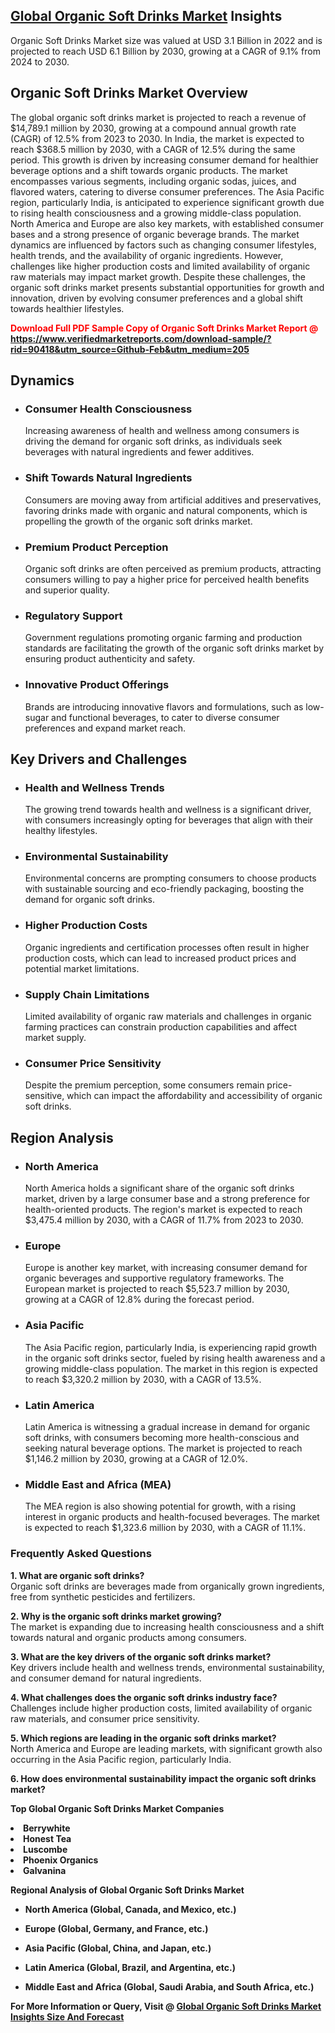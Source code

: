 <h2><a href="https://www.verifiedmarketreports.com/download-sample/?rid=90418&amp;utm_source=Github&amp;utm_medium=205" target="_blank">Global Organic Soft Drinks Market</a> Insights</h2><p>Organic Soft Drinks Market size was valued at USD 3.1 Billion in 2022 and is projected to reach USD 6.1 Billion by 2030, growing at a CAGR of 9.1% from 2024 to 2030.</p><p> <h2>Organic Soft Drinks Market Overview</h2> <p>The global organic soft drinks market is projected to reach a revenue of $14,789.1 million by 2030, growing at a compound annual growth rate (CAGR) of 12.5% from 2023 to 2030. In India, the market is expected to reach $368.5 million by 2030, with a CAGR of 12.5% during the same period. This growth is driven by increasing consumer demand for healthier beverage options and a shift towards organic products. The market encompasses various segments, including organic sodas, juices, and flavored waters, catering to diverse consumer preferences. The Asia Pacific region, particularly India, is anticipated to experience significant growth due to rising health consciousness and a growing middle-class population. North America and Europe are also key markets, with established consumer bases and a strong presence of organic beverage brands. The market dynamics are influenced by factors such as changing consumer lifestyles, health trends, and the availability of organic ingredients. However, challenges like higher production costs and limited availability of organic raw materials may impact market growth. Despite these challenges, the organic soft drinks market presents substantial opportunities for growth and innovation, driven by evolving consumer preferences and a global shift towards healthier lifestyles.</p> <p><strong><p><span class=""><span style="color: #ff0000;"><strong>Download Full PDF Sample Copy of Organic Soft Drinks Market Report</strong> @ </span><a href="https://www.verifiedmarketreports.com/download-sample/?rid=90418&amp;utm_source=Github-Feb&amp;utm_medium=205" target="_blank">https://www.verifiedmarketreports.com/download-sample/?rid=90418&amp;utm_source=Github-Feb&amp;utm_medium=205</a></span></p></strong></p> <h2>Dynamics</h2> <ul> <li><h3>Consumer Health Consciousness</h3> <p>Increasing awareness of health and wellness among consumers is driving the demand for organic soft drinks, as individuals seek beverages with natural ingredients and fewer additives.</p> </li> <li><h3>Shift Towards Natural Ingredients</h3> <p>Consumers are moving away from artificial additives and preservatives, favoring drinks made with organic and natural components, which is propelling the growth of the organic soft drinks market.</p> </li> <li><h3>Premium Product Perception</h3> <p>Organic soft drinks are often perceived as premium products, attracting consumers willing to pay a higher price for perceived health benefits and superior quality.</p> </li> <li><h3>Regulatory Support</h3> <p>Government regulations promoting organic farming and production standards are facilitating the growth of the organic soft drinks market by ensuring product authenticity and safety.</p> </li> <li><h3>Innovative Product Offerings</h3> <p>Brands are introducing innovative flavors and formulations, such as low-sugar and functional beverages, to cater to diverse consumer preferences and expand market reach.</p> </li> </ul> <h2>Key Drivers and Challenges</h2> <ul> <li><h3>Health and Wellness Trends</h3> <p>The growing trend towards health and wellness is a significant driver, with consumers increasingly opting for beverages that align with their healthy lifestyles.</p> </li> <li><h3>Environmental Sustainability</h3> <p>Environmental concerns are prompting consumers to choose products with sustainable sourcing and eco-friendly packaging, boosting the demand for organic soft drinks.</p> </li> <li><h3>Higher Production Costs</h3> <p>Organic ingredients and certification processes often result in higher production costs, which can lead to increased product prices and potential market limitations.</p> </li> <li><h3>Supply Chain Limitations</h3> <p>Limited availability of organic raw materials and challenges in organic farming practices can constrain production capabilities and affect market supply.</p> </li> <li><h3>Consumer Price Sensitivity</h3> <p>Despite the premium perception, some consumers remain price-sensitive, which can impact the affordability and accessibility of organic soft drinks.</p> </li> </ul> <h2>Region Analysis</h2> <ul> <li><h3>North America</h3> <p>North America holds a significant share of the organic soft drinks market, driven by a large consumer base and a strong preference for health-oriented products. The region's market is expected to reach $3,475.4 million by 2030, with a CAGR of 11.7% from 2023 to 2030.</p> </li> <li><h3>Europe</h3> <p>Europe is another key market, with increasing consumer demand for organic beverages and supportive regulatory frameworks. The European market is projected to reach $5,523.7 million by 2030, growing at a CAGR of 12.8% during the forecast period.</p> </li> <li><h3>Asia Pacific</h3> <p>The Asia Pacific region, particularly India, is experiencing rapid growth in the organic soft drinks sector, fueled by rising health awareness and a growing middle-class population. The market in this region is expected to reach $3,320.2 million by 2030, with a CAGR of 13.5%.</p> </li> <li><h3>Latin America</h3> <p>Latin America is witnessing a gradual increase in demand for organic soft drinks, with consumers becoming more health-conscious and seeking natural beverage options. The market is projected to reach $1,146.2 million by 2030, growing at a CAGR of 12.0%.</p> </li> <li><h3>Middle East and Africa (MEA)</h3> <p>The MEA region is also showing potential for growth, with a rising interest in organic products and health-focused beverages. The market is expected to reach $1,323.6 million by 2030, with a CAGR of 11.1%.</p> </li> </ul> <h3>Frequently Asked Questions</h3> <p><strong>1. What are organic soft drinks?</strong><br> Organic soft drinks are beverages made from organically grown ingredients, free from synthetic pesticides and fertilizers.</p> <p><strong>2. Why is the organic soft drinks market growing?</strong><br> The market is expanding due to increasing health consciousness and a shift towards natural and organic products among consumers.</p> <p><strong>3. What are the key drivers of the organic soft drinks market?</strong><br> Key drivers include health and wellness trends, environmental sustainability, and consumer demand for natural ingredients.</p> <p><strong>4. What challenges does the organic soft drinks industry face?</strong><br> Challenges include higher production costs, limited availability of organic raw materials, and consumer price sensitivity.</p> <p><strong>5. Which regions are leading in the organic soft drinks market?</strong><br> North America and Europe are leading markets, with significant growth also occurring in the Asia Pacific region, particularly India.</p> <p><strong>6. How does environmental sustainability impact the organic soft drinks market?</strong</p><p><strong>Top Global Organic Soft Drinks Market Companies</strong></p><div data-test-id=""><p><li>Berrywhite</li><li> Honest Tea</li><li> Luscombe</li><li> Phoenix Organics</li><li> Galvanina</li></p><div><strong>Regional Analysis of&nbsp;Global Organic Soft Drinks Market</strong></div><ul><li dir="ltr"><p dir="ltr">North America&nbsp;(Global, Canada, and Mexico, etc.)</p></li><li dir="ltr"><p dir="ltr">Europe (Global, Germany, and France, etc.)</p></li><li dir="ltr"><p dir="ltr">Asia Pacific&nbsp;(Global, China, and Japan, etc.)</p></li><li dir="ltr"><p dir="ltr">Latin America&nbsp;(Global, Brazil, and Argentina, etc.)</p></li><li dir="ltr">Middle East and Africa&nbsp;(Global, Saudi Arabia, and South Africa, etc.)</li></ul><p><strong>For More Information or Query, Visit @&nbsp;</strong><strong><a href="https://www.verifiedmarketreports.com/product/global-organic-soft-drinks-market-growth-2019-2024/?utm_source=Github&amp;utm_medium=205" target="_blank">Global Organic Soft Drinks Market Insights Size And Forecast</a></strong></p></div>
